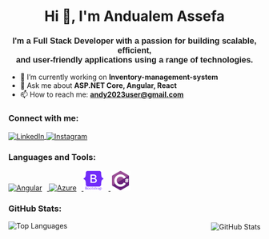 <h1 align="center">Hi 👋, I'm Andualem Assefa</h1>
<h3 align="center" style="font-family: Arial, sans-serif; font-weight: bold;">
  I'm a Full Stack Developer with a passion for building scalable, efficient,<br> and user-friendly applications using a range of technologies.
</h3>

- 🔭 I’m currently working on **Inventory-management-system**
- 💬 Ask me about **ASP.NET Core, Angular, React**
- 📫 How to reach me: **andy2023user@gmail.com**

<h3 align="left">Connect with me:</h3>
<p align="left">
  <a href="https://linkedin.com/in/andualem-assefa" target="_blank">
    <img align="center" src="https://raw.githubusercontent.com/rahuldkjain/github-profile-readme-generator/master/src/images/icons/Social/linked-in-alt.svg" alt="LinkedIn" height="30" width="40" />
  </a>
  <a href="https://instagram.com/andy2023use" target="_blank">
    <img align="center" src="https://raw.githubusercontent.com/rahuldkjain/github-profile-readme-generator/master/src/images/icons/Social/instagram.svg" alt="Instagram" height="30" width="40" />
  </a>
</p>

<h3 align="left">Languages and Tools:</h3>
<p align="left">
  <a href="https://angular.io" target="_blank" rel="noreferrer">
    <img src="https://angular.io/assets/images/logos/angular/angular.svg" alt="Angular" width="40" height="40" style="padding-right:10px;" />
  </a>
  <a href="https://azure.microsoft.com/en-in/" target="_blank" rel="noreferrer">
    <img src="https://www.vectorlogo.zone/logos/microsoft_azure/microsoft_azure-icon.svg" alt="Azure" width="40" height="40" style="padding-right:10px;" />
  </a>
  <a href="https://getbootstrap.com" target="_blank" rel="noreferrer">
    <img src="https://raw.githubusercontent.com/devicons/devicon/master/icons/bootstrap/bootstrap-plain-wordmark.svg" alt="Bootstrap" width="40" height="40" style="padding-right:10px;" />
  </a>
  <a href="https://www.w3schools.com/cs/" target="_blank" rel="noreferrer">
    <img src="https://raw.githubusercontent.com/devicons/devicon/master/icons/csharp/csharp-original.svg" alt="C#" width="40" height="40" style="padding-right:10px;" />
  </a>
  <!-- Add more tools in a similar format -->
</p>

<h3 align="left">GitHub Stats:</h3>
<p align="left">
  <img align="left" src="https://github-readme-stats.vercel.app/api/top-langs?username=andu2023&show_icons=true&locale=en&layout=compact" alt="Top Languages" style="width:45%;" />
</p>

<p align="right">
  <img align="center" src="https://github-readme-stats.vercel.app/api?username=andu2023&show_icons=true&locale=en" alt="GitHub Stats" style="width:50%;" />
</p>



